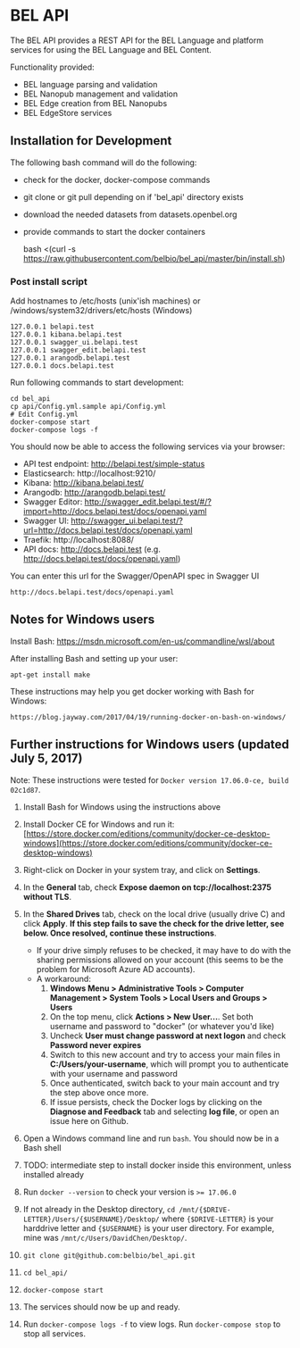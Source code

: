 # BEL API

The BEL API provides a REST API for the BEL Language and platform services
for using the BEL Language and BEL Content.

Functionality provided:

* BEL language parsing and validation
* BEL Nanopub management and validation
* BEL Edge creation from BEL Nanopubs
* BEL EdgeStore services

## Installation for Development

The following bash command will do the following:

* check for the docker, docker-compose commands
* git clone or git pull depending on if 'bel_api' directory exists
* download the needed datasets from datasets.openbel.org
* provide commands to start the docker containers

    bash <(curl -s https://raw.githubusercontent.com/belbio/bel_api/master/bin/install.sh)


###  Post install script

Add hostnames to /etc/hosts (unix'ish machines) or /windows/system32/drivers/etc/hosts (Windows)

    127.0.0.1 belapi.test
    127.0.0.1 kibana.belapi.test
    127.0.0.1 swagger_ui.belapi.test
    127.0.0.1 swagger_edit.belapi.test
    127.0.0.1 arangodb.belapi.test
    127.0.0.1 docs.belapi.test

Run following commands to start development:

    cd bel_api
    cp api/Config.yml.sample api/Config.yml
    # Edit Config.yml
    docker-compose start
    docker-compose logs -f


You should now be able to access the following services via your browser:

* API test endpoint:  http://belapi.test/simple-status
* Elasticsearch: http://localhost:9210/
* Kibana: http://kibana.belapi.test/
* Arangodb: http://arangodb.belapi.test/
* Swagger Editor: http://swagger_edit.belapi.test/#/?import=http://docs.belapi.test/docs/openapi.yaml
* Swagger UI: http://swagger_ui.belapi.test/?url=http://docs.belapi.test/docs/openapi.yaml
* Traefik:  http://localhost:8088/
* API docs: http://docs.belapi.test  (e.g. http://docs.belapi.test/docs/openapi.yaml)

You can enter this url for the Swagger/OpenAPI spec in Swagger UI

    http://docs.belapi.test/docs/openapi.yaml


## Notes for Windows users

Install Bash: https://msdn.microsoft.com/en-us/commandline/wsl/about

After installing Bash and setting up your user:

    apt-get install make

These instructions may help you get docker working with Bash for Windows:

    https://blog.jayway.com/2017/04/19/running-docker-on-bash-on-windows/
	

## Further instructions for Windows users (updated July 5, 2017)
Note: These instructions were tested for `Docker version 17.06.0-ce, build 02c1d87`.

1. Install Bash for Windows using the instructions above
2. Install Docker CE for Windows and run it:
 [https://store.docker.com/editions/community/docker-ce-desktop-windows](https://store.docker.com/editions/community/docker-ce-desktop-windows)

3. Right-click on Docker in your system tray, and click on **Settings**.
4. In the **General** tab, check **Expose daemon on tcp://localhost:2375 without TLS**.
5. In the **Shared Drives** tab, check on the local drive (usually drive C) and click **Apply**. **If this step fails to save the check for the drive letter, see below. Once resolved, continue these instructions**.
	* If your drive simply refuses to be checked, it may have to do with the sharing permissions allowed on your account (this seems to be the problem for Microsoft Azure AD accounts).
	* A workaround: 
		1. **Windows Menu > Administrative Tools > Computer Management > System Tools > Local Users and Groups > Users**
		2. On the top menu, click **Actions > New User...**. Set both username and password to "docker" (or whatever you'd like)
		3. Uncheck **User must change password at next logon** and check **Password never expires**
		4. Switch to this new account and try to access your main files in **C:/Users/your-username**, which will prompt you to authenticate with your username and password
		5. Once authenticated, switch back to your main account and try the step above once more.
		6. If issue persists, check the Docker logs by clicking on the **Diagnose and Feedback** tab and selecting **log file**, or open an issue here on Github.
6. Open a Windows command line and run `bash`. You should now be in a Bash shell
7. TODO: intermediate step to install docker inside this environment, unless installed already
8. Run `docker --version` to check your version is `>= 17.06.0`
9. If not already in the Desktop directory, `cd /mnt/{$DRIVE-LETTER}/Users/{$USERNAME}/Desktop/` where `{$DRIVE-LETTER}` is your harddrive letter and `{$USERNAME}` is your user directory. For example, mine was `/mnt/c/Users/DavidChen/Desktop/`.
10. `git clone git@github.com:belbio/bel_api.git`
11. `cd bel_api/`
12. `docker-compose start`
13. The services should now be up and ready.
14. Run `docker-compose logs -f` to view logs. Run `docker-compose stop` to stop all services.
